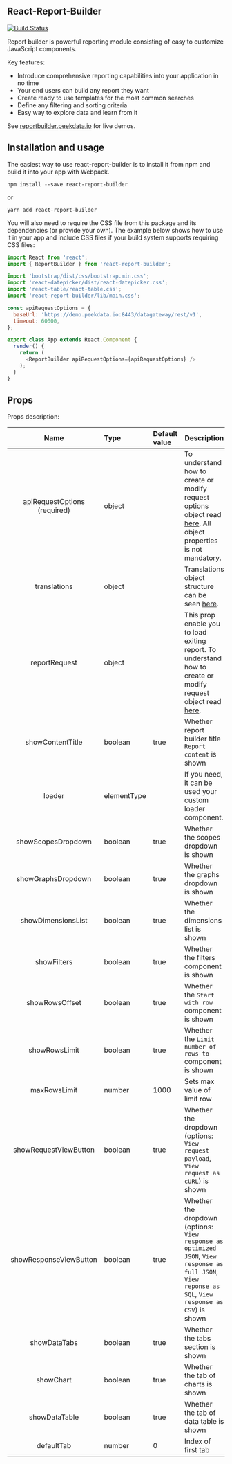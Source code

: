 ## React-Report-Builder

[![Build Status](https://travis-ci.org/peekdata/react-report-builder.svg?branch=master)](https://travis-ci.org/peekdata/react-report-builder)

Report builder is powerful reporting module consisting of easy to customize JavaScript components.

Key features:

- Introduce comprehensive reporting capabilities into your application in no time
- Your end users can build any report they want
- Create ready to use templates for the most common searches
- Define any filtering and sorting criteria
- Easy way to explore data and learn from it

See [reportbuilder.peekdata.io](http://reportbuilder.peekdata.io/) for live demos.



## Installation and usage

The easiest way to use react-report-builder is to install it from npm and build it into your app with Webpack.

`npm install --save react-report-builder`

or

`yarn add react-report-builder`

You will also need to require the CSS file from this package and its dependencies (or provide your own). The example below shows how to use it in your app and include CSS files if your build system supports requiring CSS files:

```javascript
import React from 'react';
import { ReportBuilder } from 'react-report-builder';

import 'bootstrap/dist/css/bootstrap.min.css';
import 'react-datepicker/dist/react-datepicker.css';
import 'react-table/react-table.css';
import 'react-report-builder/lib/main.css';

const apiRequestOptions = {
  baseUrl: 'https://demo.peekdata.io:8443/datagateway/rest/v1',
  timeout: 60000,
};

export class App extends React.Component {
  render() {
    return (
      <ReportBuilder apiRequestOptions={apiRequestOptions} />
    );
  }
}
```



## Props

Props description:

|             Name             | Type        | Default value | Description                                                  |
| :--------------------------: | :---------- | :------------ | ------------------------------------------------------------ |
| apiRequestOptions (required) | object      |               | To understand how to create or modify request options object read [here](https://github.com/peekdata/datagateway-api-js-sdk#compact-initialization). All object properties is not mandatory. |
|         translations         | object      |               | Translations object structure can be seen [here](https://github.com/peekdata/react-report-builder/blob/master/src/ReportBuilder/translations.ts). |
|        reportRequest         | object      |               | This prop enable you to load exiting report. To understand how to create or modify request object read [here](https://github.com/peekdata/datagateway-api-js-sdk#report-request-options). |
|       showContentTitle       | boolean     | true          | Whether report builder title `Report content` is shown       |
|            loader            | elementType |               | If you need, it can be used your custom loader component.    |
|      showScopesDropdown      | boolean     | true          | Whether the scopes dropdown is shown                         |
|      showGraphsDropdown      | boolean     | true          | Whether the graphs dropdown is shown                         |
|      showDimensionsList      | boolean     | true          | Whether the dimensions list is shown                         |
|         showFilters          | boolean     | true          | Whether the filters component is shown                       |
|        showRowsOffset        | boolean     | true          | Whether the `Start with row` component is shown              |
|        showRowsLimit         | boolean     | true          | Whether the `Limit number of rows to` component is shown     |
|         maxRowsLimit         | number      | 1000          | Sets max value of limit row                                  |
|    showRequestViewButton     | boolean     | true          | Whether the dropdown (options: `View request payload`, `View request as cURL`) is shown |
|    showResponseViewButton    | boolean     | true          | Whether the dropdown (options: `View response as optimized JSON`, `View response as full JSON`, `View reponse as SQL`, `View response as CSV`) is shown |
|         showDataTabs         | boolean     | true          | Whether the tabs section is shown                            |
|          showChart           | boolean     | true          | Whether the tab of charts is shown                           |
|        showDataTable         | boolean     | true          | Whether the tab of data table is shown                       |
|          defaultTab          | number      | 0             | Index of first tab                                           |

